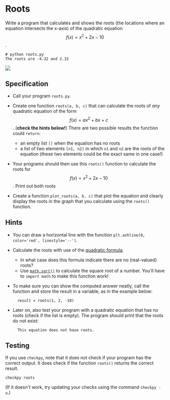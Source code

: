 # Roots

Write a program that calculates and shows the roots (the locations where
an equation intersects the x-axis) of the quadratic equation $$f(x)=x^2+2x-10$$.

    # python roots.py
    The roots are -4.32 and 2.32

![](../../assets/PolynoomAnalyse.png)


## Specification

* Call your program `roots.py`.

* Create one function `roots(a, b, c)` that can calculate the roots of *any*
quadratic equation of the form $$f(x)=ax^2+bx+c$$. (**check the hints below!**) There are two possible
results the function could `return`:

    * an empty list `[]` when the equation has no roots
    * a list of two elements `[n1, n2]` in which `n1` and `n2` are the roots of the equation (these two elements could be the exact same in one case!)

* Your programs should then use this `roots()` function to calculate the roots
for $$f(x)=x^2+2x-10$$. Print out both roots

* Create a function `plot_roots(a, b, c)` that plot the equation and clearly
display the roots in the graph that you calculate using the `roots()` function.

## Hints

* You can draw a horizontal line with the function `plt.axhline(0, color='red', linestyle='--')`.

* Calculate the roots with use of the [quadratic formula](https://en.wikipedia.org/wiki/Quadratic_formula).

    * In what case does this formula indicate there are no (real-valued) roots?
    * Use [`math.sqrt()`](https://docs.python.org/3/library/math.html#math.sqrt) to calculate the square root of a number. You'll have to `import math` to make this function work!

* To make sure you can show the computed answer neatly, call the function and store the result in a variable, as in the example below:

        result = roots(1, 2, -10)

* Later on, also test your program with a quadratic equation that has no roots (check if the list is empty). The program should print that the roots do not exist:

        This equation does not have roots.

## Testing

If you use `checkpy`, note that it does not check if your program has the correct output. It does check if the function `roots()` returns the correct result.

    checkpy roots

(If it doesn't work, try updating your checks using the command `checkpy -u`.)
